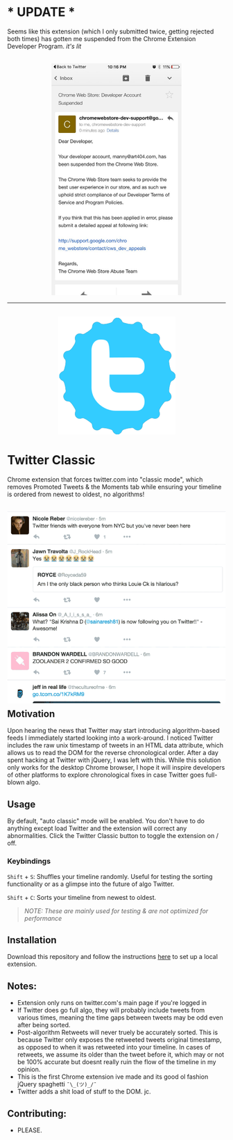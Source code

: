 # * UPDATE *

Seems like this extension (which I only submitted twice, getting rejected both times) has gotten me suspended from the Chrome Extension Developer Program. _it's lit_

<p align="center">
  <br />
  <img width="300" src="https://raw.githubusercontent.com/artnotfound/twitter-classic/master/CcB4y23WEAIP522.jpg" />
</p>

---

<p align="center">
  <br />
  <img src="https://raw.githubusercontent.com/artnotfound/twitter-classic/master/classic.png" />
</p>

# Twitter Classic

Chrome extension that forces twitter.com into "classic mode", which removes Promoted Tweets & the Moments tab
while ensuring your timeline is ordered from newest to oldest, no algorithms!

<p align="center" style="margin-bottom: -20px;">
  <br />
  <img width="600" src="https://raw.githubusercontent.com/artnotfound/twitter-classic/master/classic.gif" />
</p>

<!---
## Download

Install via the Chrome Store [here](www.googleplaystorelink.com).
-->

## Motivation

Upon hearing the news that Twitter may start introducing algorithm-based feeds I immediately started looking into
a work-around. I noticed Twitter includes the raw unix timestamp of tweets in an HTML data attribute, which allows 
us to read the DOM for the reverse chronological order. After a day spent hacking at Twitter with jQuery, I 
was left with this. While this solution only works for the desktop Chrome browser, I hope it will inspire developers 
of other platforms to explore chronological fixes in case Twitter goes full-blown algo.

## Usage

By default, "auto classic" mode will be enabled. You don't have to do anything except load Twitter and the extension 
will correct any abnormalities. Click the Twitter Classic button to toggle the extension on / off.

<!---
Set 'debug' mode to enable console output. You can get to the developer console in Chrome by going to `View` > `Developer` > `JavaScript Console`.
-->

### Keybindings

`Shift` + `S`: Shuffles your timeline randomly. Useful for testing the sorting functionality or as a glimpse into the future of algo Twitter.

`Shift` + `C`: Sorts your timeline from newest to oldest.

> _NOTE: These are mainly used for testing & are not optimized for performance_

## Installation

Download this repository and follow the instructions [here](https://developer.chrome.com/extensions/getstarted#unpacked) to set up a local extension.

## Notes:

* Extension only runs on twitter.com's main page if you're logged in
* If Twitter does go full algo, they will probably include tweets from various times, meaning the time gaps between tweets may be odd even after being sorted.
* Post-algorithm Retweets will never truely be accurately sorted. This is because Twitter only exposes the retweeted tweets original timestamp,
as opposed to when it was retweeted into your timeline. In cases of retweets, we assume its older than the tweet before it, which may or
not be 100% accurate but doesnt really ruin the flow of the timeline in my opinion.
* This is the first Chrome extension ive made and its good ol fashion jQuery spaghetti  `¯\_(ツ)_/¯`
* Twitter adds a shit load of stuff to the DOM. jc.

## Contributing:
  * PLEASE.

